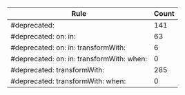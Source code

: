 | Rule | Count |
| --- | --- |
| #deprecated: | 141 |
| #deprecated: on: in: | 63 |
| #deprecated: on: in: transformWith: | 6 |
| #deprecated: on: in: transformWith: when: | 0 |
| #deprecated: transformWith: | 285 |
| #deprecated: transformWith: when: | 0 |

